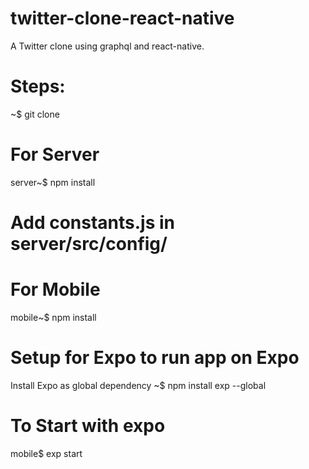 # twitter-clone-react-native
A Twitter clone using graphql and react-native.
# Steps:
~$ git clone
# For Server
server~$ npm install

# Add constants.js in server/src/config/



# For Mobile
mobile~$ npm install

# Setup for Expo to run app on Expo
Install Expo as global dependency
~$ npm install exp --global

# To Start with expo
mobile$ exp start






